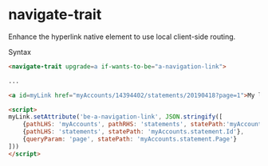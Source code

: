 # navigate-trait

Enhance the hyperlink native element to use local client-side routing.

Syntax

```html
<navigate-trait upgrade=a if-wants-to-be="a-navigation-link">

...

<a id=myLink href="myAccounts/14394402/statements/20190418?page=1">My link</a>

<script>
myLink.setAttribute('be-a-navigation-link', JSON.stringify([
    {pathLHS: 'myAccounts', pathRHS: 'statements', statePath:'myAccounts.accountNo'},
    {pathLHS: 'statements', statePath: 'myAccounts.statement.Id'},
    {queryParam: 'page', statePath: 'myAccounts.statement.Page'}
]))
</script>

```